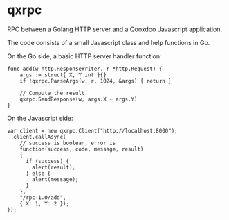 qxrpc
=====

RPC between a Golang HTTP server and a Qooxdoo Javascript application.

The code consists of a small Javascript class and help functions in Go. 

On the Go side, a basic HTTP server handler function:
```
func add(w http.ResponseWriter, r *http.Request) {
	args := struct{ X, Y int }{}
	if !qxrpc.ParseArgs(w, r, 1024, &args) { return }

	// Compute the result.
	qxrpc.SendResponse(w, args.X + args.Y)
}
```

On the Javascript side: 
```
var client = new qxrpc.Client("http://localhost:8000");
  client.callAsync(
    // success is boolean, error is 
    function(success, code, message, result)
    {
      if (success) {
        alert(result);
      } else {
        alert(message);
      }
    },
    "/rpc-1.0/add", 
    { X: 1, Y: 2 });
});
```
